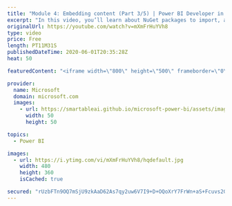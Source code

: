 ```yaml
---
title: "Module 4: Embedding content (Part 3/5) | Power BI Developer in a Day"
excerpt: "In this video, you’ll learn about NuGet packages to import, and how to programmatically embed Power BI content. This is video 11 of 20.    The Power BI Developer in a Day online course empowers you as an app developer with the technical knowledge required to embed Power BI content. We recommend you watch"
originalUrl: https://youtube.com/watch?v=mXmFrHuYVh8
type: video
price: Free
length: PT11M31S
publishedDateTime: 2020-06-01T20:35:28Z
heat: 50

featuredContent: "<iframe width=\"800\" height=\"500\" frameborder=\"0\" src=\"https://www.youtube.com/embed/mXmFrHuYVh8\" allow=\"accelerometer; autoplay; encrypted-media; gyroscope; picture-in-picture\" allowfullscreen></iframe>"

provider:
  name: Microsoft
  domain: microsoft.com
  images:
    - url: https://smartableai.github.io/microsoft-power-bi/assets/images/organizations/microsoft.com-50x50.jpg
      width: 50
      height: 50

topics:
  - Power BI

images:
  - url: https://i.ytimg.com/vi/mXmFrHuYVh8/hqdefault.jpg
    width: 480
    height: 360
    isCached: true

secured: "rUzbFTn9OQ7mSjU9zkAaD62As7qy2uw6V7I9+D+OQoXrY7FrWn+aS+Fcuvs2GUVNl4lXO/uLnjmwfXMInmcvhUx61Mg6JOrTKwq3aoWW0NDvXPMwF57rm50MiFZma+hFlLgPZ5iiZKL9gvXA5/F21q6xyYYMxF7AVdE9nr/OMWCirp+8vR/G25q+XDDIeZAqHelUV9ejUkMu4mZ4G6esftvvNzbipmbNDLjxKV7Kh76HaGOnOoWeKPpvuZULEKqeKDQxVcwcQQ1lwnW8PmOauu2gWcmorVEtcBnof5FzETlgNG9xr+AWlk0XQQs8ZeryVPn5KRNadHPZJS4maCXhruJwzIywnpQ3x1eocOuLa4tL5jtbflzSRdULCqd/zEPrNxRiO57idCie+Lpo86fKkqBAXFKaheeDyE3YnEzluT0=;qFsqT9kUgrynr1KVsBjt1Q=="
---
```


